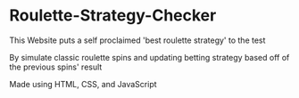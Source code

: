 # Roulette-Strategy-Checker

This Website puts a self proclaimed 'best roulette strategy' to the test

By simulate classic roulette spins and updating betting strategy based off of the previous spins' result

Made using HTML, CSS, and JavaScript
